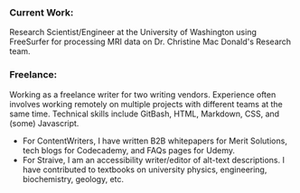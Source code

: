 <main>
  <h3>Current Work:</h3>
    <p>Research Scientist/Engineer at the University of Washington using FreeSurfer for processing MRI data on Dr. Christine Mac Donald's Research team.</p>

  <h3>Freelance:</h3>
    <p>Working as a freelance writer for two writing vendors. Experience often involves working remotely on multiple projects with different teams at the same time. Technical skills include GitBash, HTML, Markdown, CSS, and (some) Javascript.</p>
  <ul>
    <li>For ContentWriters, I have written B2B whitepapers for Merit Solutions, tech blogs for Codecademy, and FAQs pages for Udemy.</li>
    <li>For Straive, I am an accessibility writer/editor of alt-text descriptions. I have contributed to textbooks on university physics, engineering, biochemistry, geology, etc.</li>
  </ul>
<!---
bradleyhh/bradleyhh is a ✨ special ✨ repository because its `README.md` (this file) appears on your GitHub profile.
You can click the Preview link to take a look at your changes.
--->
